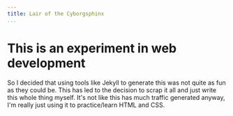 ```yaml
---
title: Lair of the Cyborgsphinx
...
```


This is an experiment in web development
========================================

So I decided that
using tools like Jekyll to generate this was not quite as fun
as they could be. This has led to the decision to scrap it all
and just write this whole thing myself. It's not like this has
much traffic generated anyway, I'm really just using it to
practice/learn HTML and CSS.

